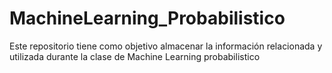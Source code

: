 # MachineLearning_Probabilistico
Este repositorio tiene como objetivo almacenar la información relacionada y utilizada durante la clase de Machine Learning probabilistico
